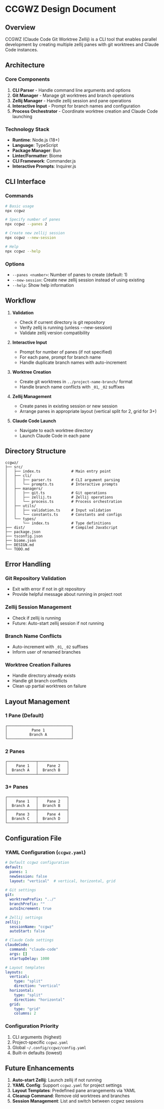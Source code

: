 # CCGWZ Design Document

## Overview

CCGWZ (Claude Code Git Worktree Zellij) is a CLI tool that enables parallel development by creating multiple zellij panes with git worktrees and Claude Code instances.

## Architecture

### Core Components

1. **CLI Parser** - Handle command line arguments and options
2. **Git Manager** - Manage git worktrees and branch operations  
3. **Zellij Manager** - Handle zellij session and pane operations
4. **Interactive Input** - Prompt for branch names and configuration
5. **Process Orchestrator** - Coordinate worktree creation and Claude Code launching

### Technology Stack

- **Runtime**: Node.js (18+)
- **Language**: TypeScript
- **Package Manager**: Bun
- **Linter/Formatter**: Biome
- **CLI Framework**: Commander.js
- **Interactive Prompts**: Inquirer.js

## CLI Interface

### Commands

```bash
# Basic usage
npx ccgwz

# Specify number of panes
npx ccgwz --panes 2

# Create new zellij session
npx ccgwz --new-session

# Help
npx ccgwz --help
```

### Options

- `--panes <number>`: Number of panes to create (default: 1)
- `--new-session`: Create new zellij session instead of using existing
- `--help`: Show help information

## Workflow

1. **Validation**
   - Check if current directory is git repository
   - Verify zellij is running (unless --new-session)
   - Validate zellij version compatibility

2. **Interactive Input**
   - Prompt for number of panes (if not specified)
   - For each pane, prompt for branch name
   - Handle duplicate branch names with auto-increment

3. **Worktree Creation**
   - Create git worktrees in `../project-name-branch/` format
   - Handle branch name conflicts with `_01`, `_02` suffixes

4. **Zellij Management**
   - Create panes in existing session or new session
   - Arrange panes in appropriate layout (vertical split for 2, grid for 3+)

5. **Claude Code Launch**
   - Navigate to each worktree directory
   - Launch Claude Code in each pane

## Directory Structure

```
ccgwz/
├── src/
│   ├── index.ts              # Main entry point
│   ├── cli/
│   │   ├── parser.ts         # CLI argument parsing
│   │   └── prompts.ts        # Interactive prompts
│   ├── managers/
│   │   ├── git.ts            # Git operations
│   │   ├── zellij.ts         # Zellij operations
│   │   └── process.ts        # Process orchestration
│   ├── utils/
│   │   ├── validation.ts     # Input validation
│   │   └── constants.ts      # Constants and configs
│   └── types/
│       └── index.ts          # Type definitions
├── dist/                     # Compiled JavaScript
├── package.json
├── tsconfig.json
├── biome.json
├── DESIGN.md
└── TODO.md
```

## Error Handling

### Git Repository Validation
- Exit with error if not in git repository
- Provide helpful message about running in project root

### Zellij Session Management
- Check if zellij is running
- Future: Auto-start zellij session if not running

### Branch Name Conflicts
- Auto-increment with `_01`, `_02` suffixes
- Inform user of renamed branches

### Worktree Creation Failures
- Handle directory already exists
- Handle git branch conflicts
- Clean up partial worktrees on failure

## Layout Management

### 1 Pane (Default)
```
┌─────────────────────────────┐
│           Pane 1            │
│          Branch A           │
└─────────────────────────────┘
```

### 2 Panes
```
┌─────────────┬─────────────┐
│    Pane 1   │    Pane 2   │
│  Branch A   │  Branch B   │
└─────────────┴─────────────┘
```

### 3+ Panes
```
┌─────────────┬─────────────┐
│    Pane 1   │    Pane 2   │
│  Branch A   │  Branch B   │
├─────────────┼─────────────┤
│    Pane 3   │    Pane 4   │
│  Branch C   │  Branch D   │
└─────────────┴─────────────┘
```

## Configuration File

### YAML Configuration (`ccgwz.yaml`)

```yaml
# Default ccgwz configuration
default:
  panes: 1
  newSession: false
  layout: "vertical"  # vertical, horizontal, grid
  
# Git settings
git:
  worktreePrefix: "../"
  branchPrefix: ""
  autoIncrement: true

# Zellij settings
zellij:
  sessionName: "ccgwz"
  autoStart: false

# Claude Code settings
claudeCode:
  command: "claude-code"
  args: []
  startupDelay: 1000

# Layout templates
layouts:
  vertical:
    type: "split"
    direction: "vertical"
  horizontal:
    type: "split" 
    direction: "horizontal"
  grid:
    type: "grid"
    columns: 2
```

### Configuration Priority
1. CLI arguments (highest)
2. Project-specific `ccgwz.yaml`
3. Global `~/.config/ccgwz/config.yaml`
4. Built-in defaults (lowest)

## Future Enhancements

1. **Auto-start Zellij**: Launch zellij if not running
2. **YAML Config**: Support `ccgwz.yaml` for project settings
3. **Layout Templates**: Predefined pane arrangements via YAML
4. **Cleanup Command**: Remove old worktrees and branches
5. **Session Management**: List and switch between ccgwz sessions